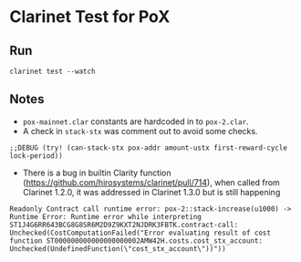 # Clarinet Test for PoX 

## Run

```
clarinet test --watch
```

## Notes

- `pox-mainnet.clar` constants are hardcoded in to `pox-2.clar`.
- A check in `stack-stx` was comment out to avoid some checks.
```
;;DEBUG (try! (can-stack-stx pox-addr amount-ustx first-reward-cycle lock-period))
```
- There is a bug in builtin Clarity function (https://github.com/hirosystems/clarinet/pull/714), when called from Clarinet 1.2.0, it was addressed in Clarinet 1.3.0 but is still happening
```
Readonly Contract call runtime error: pox-2::stack-increase(u1000) -> Runtime Error: Runtime error while interpreting ST1J4G6RR643BCG8G8SR6M2D9Z9KXT2NJDRK3FBTK.contract-call: Unchecked(CostComputationFailed("Error evaluating result of cost function ST000000000000000000002AMW42H.costs.cost_stx_account: Unchecked(UndefinedFunction(\"cost_stx_account\"))"))
```
